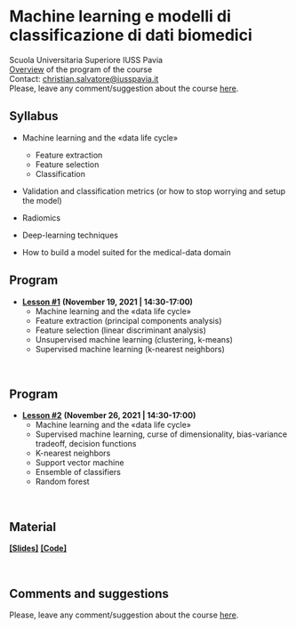 # Machine learning e modelli di classificazione di dati biomedici
Scuola Universitaria Superiore IUSS Pavia
<br>
[Overview](https://github.com/christiansalvatore/machinelearning-iusspavia/blob/main/lessons/L0__overview.pdf) of the program of the course
<br>
Contact: christian.salvatore@iusspavia.it
<br>
Please, leave any comment/suggestion about the course [here](https://docs.google.com/forms/d/e/1FAIpQLSfxF8qqycKI9O6FOM894NmquqqbDt0BUXrFUmwh7uYPoBexqw/viewform?usp=sf_link).


## Syllabus
* Machine learning and the «data life cycle»
    * Feature extraction
    * Feature selection
    * Classification

* Validation and classification metrics
   (or how to stop worrying and setup the model)

* Radiomics

* Deep-learning techniques

* How to build a model suited for
   the medical-data domain
   

## Program
* [__Lesson #1__](https://github.com/christiansalvatore/machinelearning-iusspavia/blob/main/lessons/L1__machinelearning.pdf) __(November 19, 2021 \| 14:30-17:00)__ <br>
	* Machine learning and the «data life cycle»
	* Feature extraction (principal components analysis)
	* Feature selection (linear discriminant analysis)
	* Unsupervised machine learning (clustering, k-means)
	* Supervised machine learning (k-nearest neighbors)

<br>

## Program
* [__Lesson #2__](https://github.com/christiansalvatore/machinelearning-iusspavia/blob/main/lessons/L1__machinelearning.pdf) __(November 26, 2021 \| 14:30-17:00)__ <br>
	* Machine learning and the «data life cycle»
	* Supervised machine learning, curse of dimensionality, bias-variance tradeoff, decision functions
	* K-nearest neighbors
	* Support vector machine
	* Ensemble of classifiers
	* Random forest

<br>

## Material
[__[Slides]__](https://github.com/christiansalvatore/machinelearning-iusspavia/tree/main/lessons)
[__[Code]__](https://github.com/christiansalvatore/machinelearning-iusspavia/tree/main/code)

<br>

## Comments and suggestions
Please, leave any comment/suggestion about the course [here](https://docs.google.com/forms/d/e/1FAIpQLSfxF8qqycKI9O6FOM894NmquqqbDt0BUXrFUmwh7uYPoBexqw/viewform?usp=sf_link).
